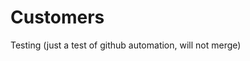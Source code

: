 # Customers


Testing (just a test of github automation, will not merge)

<meta name="maintainedBy" value="alexmitchelliii">
<meta name="title" value="🐋 Customers">


